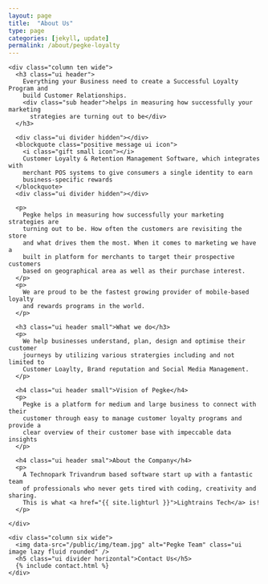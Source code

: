 ```yaml
---
layout: page
title:  "About Us"
type: page
categories: [jekyll, update]
permalink: /about/pegke-loyalty
---
```


  <div class="ui grid stackable">

    <div class="column ten wide">
      <h3 class="ui header">
        Everything your Business need to create a Successful Loyalty Program and
        build Customer Relationships.
        <div class="sub header">helps in measuring how successfully your marketing
          strategies are turning out to be</div>
      </h3>

      <div class="ui divider hidden"></div>
      <blockquote class="positive message ui icon">
        <i class="gift small icon"></i>
        Customer Loyalty & Retention Management Software, which integrates with
        merchant POS systems to give consumers a single identity to earn
        business-specific rewards
      </blockquote>
      <div class="ui divider hidden"></div>

      <p>
        Pegke helps in measuring how successfully your marketing strategies are
        turning out to be. How often the customers are revisiting the store
        and what drives them the most. When it comes to marketing we have a
        built in platform for merchants to target their prospective customers
        based on geographical area as well as their purchase interest.
      </p>
      <p>
        We are proud to be the fastest growing provider of mobile-based loyalty
        and rewards programs in the world.
      </p>

      <h3 class="ui header small">What we do</h3>
      <p>
        We help businesses understand, plan, design and optimise their customer
        journeys by utilizing various stratergies including and not limited to
        Customer Loaylty, Brand reputation and Social Media Management.
      </p>

      <h4 class="ui header small">Vision of Pegke</h4>
      <p>
        Pegke is a platform for medium and large business to connect with their
        customer through easy to manage customer loyalty programs and provide a
        clear overview of their customer base with impeccable data insights
      </p>

      <h4 class="ui header smal">About the Company</h4>
      <p>
        A Technopark Trivandrum based software start up with a fantastic team
        of professionals who never gets tired with coding, creativity and sharing.
        This is what <a href="{{ site.lighturl }}">Lightrains Tech</a> is!
      </p>

    </div>

    <div class="column six wide">
      <img data-src="/public/img/team.jpg" alt="Pegke Team" class="ui image lazy fluid rounded" />
      <h5 class="ui divider horizontal">Contact Us</h5>
      {% include contact.html %}
    </div>

  </div>
